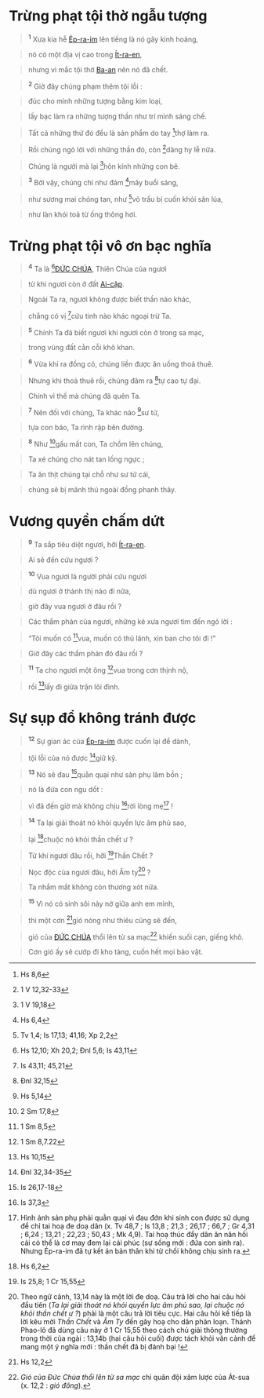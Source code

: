 # Trừng phạt tội thờ ngẫu tượng

> <sup><b>1</b></sup> Xưa kia hễ [Ép-ra-im]() lên tiếng là nó gây kinh hoàng,
>


> nó có một địa vị cao trong [Ít-ra-en](),
>


> nhưng vì mắc tội thờ [Ba-an]() nên nó đã chết.
>


> <sup><b>2</b></sup> Giờ đây chúng phạm thêm tội lỗi :
>


> đúc cho mình những tượng bằng kim loại,
>


> lấy bạc làm ra những tượng thần như trí mình sáng chế.
>


> Tất cả những thứ đó đều là sản phẩm do tay [^1*]thợ làm ra.
>


> Rồi chúng ngỏ lời với những thần đó, còn [^2*]dâng hy lễ nữa.
>


> Chúng là người mà lại [^3*]hôn kính những con bê.
>


> <sup><b>3</b></sup> Bởi vậy, chúng chỉ như đám [^4*]mây buổi sáng,
>


> như sương mai chóng tan, như [^5*]vỏ trấu bị cuốn khỏi sân lúa,
>


> như làn khói toả từ ống thông hơi.
>


# Trừng phạt tội vô ơn bạc nghĩa

> <sup><b>4</b></sup> Ta là [^6*][ĐỨC CHÚA](), Thiên Chúa của ngươi
>


> từ khi ngươi còn ở đất [Ai-cập]().
>


> Ngoài Ta ra, ngươi không được biết thần nào khác,
>


> chẳng có vị [^7*]cứu tinh nào khác ngoại trừ Ta.
>


> <sup><b>5</b></sup> Chính Ta đã biết ngươi khi ngươi còn ở trong sa mạc,
>


> trong vùng đất cằn cỗi khô khan.
>


> <sup><b>6</b></sup> Vừa khi ra đồng cỏ, chúng liền được ăn uống thoả thuê.
>


> Nhưng khi thoả thuê rồi, chúng đâm ra [^8*]tự cao tự đại.
>


> Chính vì thế mà chúng đã quên Ta.
>


> <sup><b>7</b></sup> Nên đối với chúng, Ta khác nào [^9*]sư tử,
>


> tựa con báo, Ta rình rập bên đường.
>


> <sup><b>8</b></sup> Như [^10*]gấu mất con, Ta chồm lên chúng,
>


> Ta xé chúng cho nát tan lồng ngực ;
>


> Ta ăn thịt chúng tại chỗ như sư tử cái,
>


> chúng sẽ bị mãnh thú ngoài đồng phanh thây.
>


# Vương quyền chấm dứt

> <sup><b>9</b></sup> Ta sắp tiêu diệt ngươi, hỡi [Ít-ra-en]().
>


> Ai sẽ đến cứu ngươi ?
>


> <sup><b>10</b></sup> Vua ngươi là người phải cứu ngươi
>


> dù ngươi ở thành thị nào đi nữa,
>


> giờ đây vua ngươi ở đâu rồi ?
>


> Các thẩm phán của ngươi, những kẻ xưa ngươi tìm đến ngỏ lời :
>


> “Tôi muốn có [^11*]vua, muốn có thủ lãnh, xin ban cho tôi đi !”
>


> Giờ đây các thẩm phán đó đâu rồi ?
>


> <sup><b>11</b></sup> Ta cho ngươi một ông [^12*]vua trong cơn thịnh nộ,
>


> rồi [^13*]lấy đi giữa trận lôi đình.
>


# Sự sụp đổ không tránh được

> <sup><b>12</b></sup> Sự gian ác của [Ép-ra-im]() được cuốn lại để dành,
>


> tội lỗi của nó được [^14*]giữ kỹ.
>


> <sup><b>13</b></sup> Nó sẽ đau [^15*]quằn quại như sản phụ lâm bồn ;
>


> nó là đứa con ngu dốt :
>


> vì đã đến giờ mà không chịu [^16*]rời lòng mẹ[^1] !
>


> <sup><b>14</b></sup> Ta lại giải thoát nó khỏi quyền lực âm phủ sao,
>


> lại [^17*]chuộc nó khỏi thần chết ư ?
>


> Tử khí ngươi đâu rồi, hỡi [^18*]Thần Chết ?
>


> Nọc độc của ngươi đâu, hỡi Âm ty[^2] ?
>


> Ta nhắm mắt không còn thương xót nữa.
>


> <sup><b>15</b></sup> Vì nó có sinh sôi nảy nở giữa anh em mình,
>


> thì một cơn [^19*]gió nóng như thiêu cũng sẽ đến,
>


> gió của [ĐỨC CHÚA]() thổi lên từ sa mạc[^3] khiến suối cạn, giếng khô.
>


> Cơn gió ấy sẽ cướp đi kho tàng, cuốn hết mọi bảo vật.
>

[^1]: Hình ảnh sản phụ phải quằn quại vì đau đớn khi sinh con được sử dụng để chỉ tai hoạ đe doạ dân (x. Tv 48,7 ; Is 13,8 ; 21,3 ; 26,17 ; 66,7 ; Gr 4,31 ; 6,24 ; 13,21 ; 22,23 ; 50,43 ; Mk 4,9). Tai hoạ thúc đẩy dân ăn năn hối cải có thể là cơ may đem lại cái phúc (sự sống mới : đứa con sinh ra). Nhưng Ép-ra-im đã tự kết án bản thân khi từ chối không chịu sinh ra.
[^2]: Theo ngữ cảnh, 13,14 này là một lời đe doạ. Câu trả lời cho hai câu hỏi đầu tiên (*Ta lại giải thoát nó khỏi quyền lực âm phủ sao, lại chuộc nó khỏi thần chết ư ?*) phải là một câu trả lời tiêu cực. Hai câu hỏi kế tiếp là lời kêu mời *Thần Chết* và *Âm Ty* đến gây hoạ cho dân phản loạn. Thánh Phao-lô đã dùng câu này ở 1 Cr 15,55 theo cách chú giải thông thường trong thời của ngài : 13,14b (hai câu hỏi cuối) được tách khỏi văn cảnh để mang một ý nghĩa mới : thần chết đã bị đánh bại !
[^3]: *Gió của Đức Chúa thổi lên từ sa mạc* chỉ quân đội xâm lược của Át-sua (x. 12,2 : *gió đông*).
[^1*]: Hs 8,6
[^2*]: 1 V 12,32-33
[^3*]: 1 V 19,18
[^4*]: Hs 6,4
[^5*]: Tv 1,4; Is 17,13; 41,16; Xp 2,2
[^6*]: Hs 12,10; Xh 20,2; Đnl 5,6; Is 43,11
[^7*]: Is 43,11; 45,21
[^8*]: Đnl 32,15
[^9*]: Hs 5,14
[^10*]: 2 Sm 17,8
[^11*]: 1 Sm 8,5
[^12*]: 1 Sm 8,7.22
[^13*]: Hs 10,15
[^14*]: Đnl 32,34-35
[^15*]: Is 26,17-18
[^16*]: Is 37,3
[^17*]: Hs 6,2
[^18*]: Is 25,8; 1 Cr 15,55
[^19*]: Hs 12,2